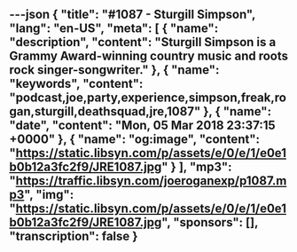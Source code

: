 ---json
{
  "title": "#1087 - Sturgill Simpson",
  "lang": "en-US",
  "meta": [
    {
      "name": "description",
      "content": "Sturgill Simpson is a Grammy Award-winning country music and roots rock singer-songwriter."
    },
    {
      "name": "keywords",
      "content": "podcast,joe,party,experience,simpson,freak,rogan,sturgill,deathsquad,jre,1087"
    },
    {
      "name": "date",
      "content": "Mon, 05 Mar 2018 23:37:15 +0000"
    },
    {
      "name": "og:image",
      "content": "https://static.libsyn.com/p/assets/e/0/e/1/e0e1b0b12a3fc2f9/JRE1087.jpg"
    }
  ],
  "mp3": "https://traffic.libsyn.com/joeroganexp/p1087.mp3",
  "img": "https://static.libsyn.com/p/assets/e/0/e/1/e0e1b0b12a3fc2f9/JRE1087.jpg",
  "sponsors": [],
  "transcription": false
}
---
<episode-header />

<timemark seconds="0" />

<transcribe-call-to-action />

<episode-footer />